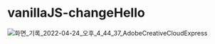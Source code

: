 # vanillaJS-changeHello

![화면_기록_2022-04-24_오후_4_44_37_AdobeCreativeCloudExpress](https://user-images.githubusercontent.com/91870110/164966460-32ca92bc-a267-4df2-9267-eacd0d09fcba.gif)
